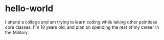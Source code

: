 # hello-world
I attend a college and am trying to learn coding while taking other pointless core classes.
I'm 18 years old, and plan on spending the rest of my career in the Military.
